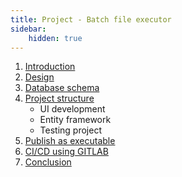 ```yaml
---
title: Project - Batch file executor
sidebar:
    hidden: true
---
```

1. [Introduction](./01-introduction)
2. [Design](./02-design)
3. [Database schema](./03-database-schema)
4. [Project structure](./04-project-structure)
    - UI development
    - Entity framework 
    - Testing project
5. [Publish as executable](./05-publish-as-executable)
6. [CI/CD using GITLAB](./06-ci-cd-using-gitlab)
7. [Conclusion](./07-conclusion)
